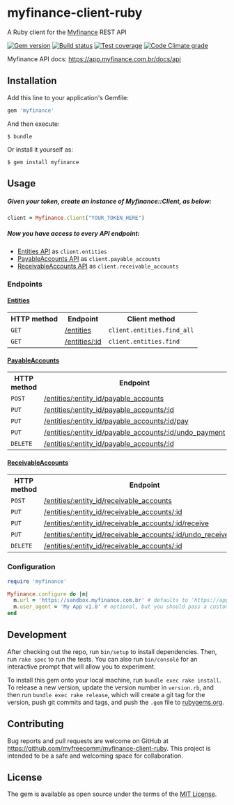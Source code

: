 # myfinance-client-ruby

A Ruby client for the [Myfinance](http://www.myfinance.com.br) REST API

[![Gem version](https://badge.fury.io/rb/myfinance-client.png)](https://rubygems.org/gems/myfinance-client)
[![Build status](https://travis-ci.org/myfreecomm/myfinance-client-ruby.png?branch=master)](https://travis-ci.org/myfreecomm/myfinance-client-ruby)
[![Test coverage](https://codeclimate.com/github/myfreecomm/myfinance-client-ruby/badges/coverage.svg)](https://codeclimate.com/github/myfreecomm/myfinance-client-ruby)
[![Code Climate grade](https://codeclimate.com/github/myfreecomm/myfinance-client-ruby.png)](https://codeclimate.com/github/myfreecomm/myfinance-client-ruby)

Myfinance API docs: https://app.myfinance.com.br/docs/api

## Installation

Add this line to your application's Gemfile:

```ruby
gem 'myfinance'
```

And then execute:

    $ bundle

Or install it yourself as:

    $ gem install myfinance

## Usage

##### Given your token, create an instance of Myfinance::Client, as below:

```ruby
client = Myfinance.client("YOUR_TOKEN_HERE")
```

##### Now you have access to every API endpoint:

* [Entities API](https://app.myfinance.com.br/docs/api/entities) as `client.entities`
* [PayableAccounts API](https://app.myfinance.com.br/docs/api/payable_accounts) as `client.payable_accounts`
* [ReceivableAccounts API](https://app.myfinance.com.br/docs/api/receivable_accounts) as `client.receivable_accounts`

### Endpoints

#### [Entities](https://app.myfinance.com.br/docs/api/entities)

<table>
  <tr>
    <th>HTTP method</th>
    <th>Endpoint</th>
    <th>Client method</th>
  </tr>
  <tr>
    <td><code>GET</code></td>
    <td>
      <a href="https://app.myfinance.com.br/docs/api/entities#get_index" target="_blank">
        /entities
      </a>
    </td>
    <td>
      <code>client.entities.find_all</code>
    </td>
  </tr>
  <tr>
    <td><code>GET</code></td>
    <td>
      <a href="https://app.myfinance.com.br/docs/api/entities#get_show" target="_blank">
        /entities/:id
      </a>
    </td>
    <td>
      <code>client.entities.find</code>
    </td>
  </tr>
</table>

#### [PayableAccounts](https://app.myfinance.com.br/docs/api/payable_accounts)

<table>
  <tr>
    <th>HTTP method</th>
    <th>Endpoint</th>
    <th>Client method</th>
  </tr>
  <tr>
    <td><code>POST</code></td>
    <td>
      <a href="https://app.myfinance.com.br/docs/api/payable_accounts#post_create" target="_blank">
        /entities/:entity_id/payable_accounts
      </a>
    </td>
    <td>
      <code>client.payable_accounts.create</code>
    </td>
  </tr>
  <tr>
    <td><code>PUT</code></td>
    <td>
      <a href="https://app.myfinance.com.br/docs/api/payable_accounts#put_update" target="_blank">
        /entities/:entity_id/payable_accounts/:id
      </a>
    </td>
    <td>
      <code>client.payable_accounts.update</code>
    </td>
  </tr>
  <tr>
    <td><code>PUT</code></td>
    <td>
      <a href="https://app.myfinance.com.br/docs/api/payable_accounts#put_pay" target="_blank">
        /entities/:entity_id/payable_accounts/:id/pay
      </a>
    </td>
    <td>
      <code>client.payable_accounts.pay</code>
    </td>
  </tr>
  <tr>
    <td><code>PUT</code></td>
    <td>
      <a href="https://app.myfinance.com.br/docs/api/payable_accounts#put_undo_payment" target="_blank">
        /entities/:entity_id/payable_accounts/:id/undo_payment
      </a>
    </td>
    <td>
      <code>client.payable_accounts.undo_payment</code>
    </td>
  </tr>
  <tr>
    <td><code>DELETE</code></td>
    <td>
      <a href="https://app.myfinance.com.br/docs/api/payable_accounts#delete_destroy" target="_blank">
        /entities/:entity_id/payable_accounts/:id
      </a>
    </td>
    <td>
      <code>client.payable_accounts.destroy</code>
    </td>
  </tr>
</table>

#### [ReceivableAccounts](https://app.myfinance.com.br/docs/api/receivable_accounts)

<table>
  <tr>
    <th>HTTP method</th>
    <th>Endpoint</th>
    <th>Client method</th>
  </tr>
  <tr>
    <td><code>POST</code></td>
    <td>
      <a href="https://app.myfinance.com.br/docs/api/receivable_accounts#post_create" target="_blank">
        /entities/:entity_id/receivable_accounts
      </a>
    </td>
    <td>
      <code>client.receivable_accounts.create</code>
    </td>
  </tr>
  <tr>
    <td><code>PUT</code></td>
    <td>
      <a href="https://app.myfinance.com.br/docs/api/receivable_accounts#put_update" target="_blank">
        /entities/:entity_id/receivable_accounts/:id
      </a>
    </td>
    <td>
      <code>client.receivable_accounts.update</code>
    </td>
  </tr>
  <tr>
    <td><code>PUT</code></td>
    <td>
      <a href="https://app.myfinance.com.br/docs/api/receivable_accounts#put_receive" target="_blank">
        /entities/:entity_id/receivable_accounts/:id/receive
      </a>
    </td>
    <td>
      <code>client.receivable_accounts.receive</code>
    </td>
  </tr>
  <tr>
    <td><code>PUT</code></td>
    <td>
      <a href="https://app.myfinance.com.br/docs/api/receivable_accounts#put_undo_receivement" target="_blank">
        /entities/:entity_id/receivable_accounts/:id/undo_receivement
      </a>
    </td>
    <td>
      <code>client.receivable_accounts.undo_receivement</code>
    </td>
  </tr>
  <tr>
    <td><code>DELETE</code></td>
    <td>
      <a href="https://app.myfinance.com.br/docs/api/receivable_accounts#delete_destroy" target="_blank">
        /entities/:entity_id/receivable_accounts/:id
      </a>
    </td>
    <td>
      <code>client.receivable_accounts.destroy</code>
    </td>
  </tr>
</table>

### Configuration

```ruby
require 'myfinance'

Myfinance.configure do |m|
  m.url = 'https://sandbox.myfinance.com.br' # defaults to 'https://app.myfinance.com.br' if omitted
  m.user_agent = 'My App v1.0' # optional, but you should pass a custom user-agent identifying your app
end
```

## Development

After checking out the repo, run `bin/setup` to install dependencies. Then, run `rake spec` to run the tests. You can also run `bin/console` for an interactive prompt that will allow you to experiment.

To install this gem onto your local machine, run `bundle exec rake install`. To release a new version, update the version number in `version.rb`, and then run `bundle exec rake release`, which will create a git tag for the version, push git commits and tags, and push the `.gem` file to [rubygems.org](https://rubygems.org).

## Contributing

Bug reports and pull requests are welcome on GitHub at https://github.com/myfreecomm/myfinance-client-ruby. This project is intended to be a safe and welcoming space for collaboration.


## License

The gem is available as open source under the terms of the [MIT License](http://opensource.org/licenses/MIT).

